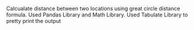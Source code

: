 Calcualate distance between two locations using great circle distance formula.
Used Pandas Library and Math Library.
Used Tabulate Library to pretty print the output